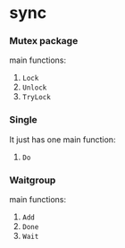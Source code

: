 # sync

### Mutex package

main functions:

1. `Lock`
2. `Unlock`
3. `TryLock`

### Single

It just has one main function:
1. `Do`

### Waitgroup

main functions:
1. `Add`
2. `Done`
3. `Wait`



